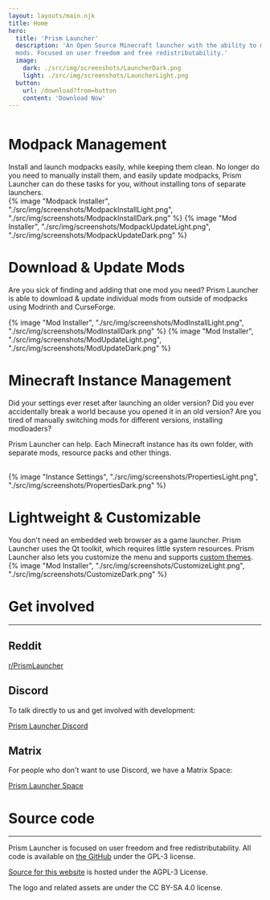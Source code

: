 ```yaml
---
layout: layouts/main.njk
title: Home
hero:
  title: 'Prism Launcher'
  description: 'An Open Source Minecraft launcher with the ability to manage multiple instances, accounts and
  mods. Focused on user freedom and free redistributability.'
  image:
    dark: ./src/img/screenshots/LauncherDark.png
    light: ./src/img/screenshots/LauncherLight.png
  button:
    url: /download?from=button
    content: 'Download Now'
---
```


<div class="content">
  <div class="row row-reverse">
    <div class="column">
      <div>
        <h1>Modpack Management</h1>
        <div class="subtitle">
          Install and launch modpacks easily, while keeping them clean.
          No longer do you need to manually install them, and easily update modpacks, Prism Launcher can do these tasks for you, without installing tons of separate launchers.
        </div>
      </div>
    </div>
    <div class="column">
      {% image "Modpack Installer", "./src/img/screenshots/ModpackInstallLight.png", "./src/img/screenshots/ModpackInstallDark.png" %}
      {% image "Mod Installer", "./src/img/screenshots/ModpackUpdateLight.png", "./src/img/screenshots/ModpackUpdateDark.png" %}
    </div>
  </div>

  <div class="row">
    <div class="column">
      <div>
        <h1>Download & Update Mods</h1>
        <div class="subtitle">
          <p>Are you sick of finding and adding that one mod you need? Prism Launcher is able to download & update individual mods from outside of modpacks using Modrinth and CurseForge.
        </div>
      </div>
    </div>
    <div class="column">
      {% image "Mod Installer", "./src/img/screenshots/ModInstallLight.png", "./src/img/screenshots/ModInstallDark.png" %}
      {% image "Mod Installer", "./src/img/screenshots/ModUpdateLight.png", "./src/img/screenshots/ModUpdateDark.png" %}
    </div>
  </div>

  <div class="row row-reverse">
    <div class="column">
      <div>
        <h1>Minecraft Instance Management </h1>
        <div class="subtitle">
          <p>Did your settings ever reset after launching an older version? Did you ever accidentally break a world because you opened it in an old version?
          Are you tired of manually switching mods for different versions, installing modloaders?<p>
          <p>Prism Launcher can help. Each Minecraft instance has its own folder, with separate mods, resource packs and other things.</p>
        </div>
        <br>
      </div>
    </div>
    <div class="column">
      {% image "Instance Settings", "./src/img/screenshots/PropertiesLight.png", "./src/img/screenshots/PropertiesDark.png" %}
    </div>
  </div>

  <div class="row">
    <div class="column">
      <div>
        <h1>Lightweight & Customizable</h1>
        <div class="subtitle">
          You don't need an embedded web browser as a game launcher. Prism Launcher uses the Qt toolkit, which requires little system resources. Prism Launcher also lets you customize the menu and supports <a href="https://prismlauncher.org/wiki/getting-started/change-themes/">custom themes</a>.
        </div>
      </div>
    </div>
    <div class="column">
      {% image "Mod Installer", "./src/img/screenshots/CustomizeLight.png", "./src/img/screenshots/CustomizeDark.png" %}
    </div>
  </div>
</div>
<div class="infobox top">

# Get involved

---

## Reddit

<a class="button type-link size-small" href="https://www.reddit.com/r/PrismLauncher/" target="_blank">r/PrismLauncher</a>

## Discord

To talk directly to us and get involved with development:

<a class="button type-link size-small" href="https://discord.gg/prismlauncher" target="_blank">Prism Launcher Discord</a>

## Matrix

For people who don't want to use Discord, we have a Matrix Space:

<a class="button type-link size-small" href="https://matrix.to/#/#prismlauncher:matrix.org" target="_blank">Prism Launcher Space</a>

# Source code

---

Prism Launcher is focused on user freedom and free redistributability. All code is available on [the GitHub](https://github.com/PrismLauncher/PrismLauncher/) under the GPL-3 license.

[Source for this website](https://github.com/PrismLauncher/prismlauncher.org) is hosted under the AGPL-3 License.

The logo and related assets are under the CC BY-SA 4.0 license.
</div>

